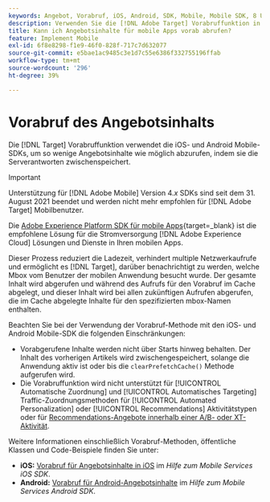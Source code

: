 ```yaml
---
keywords: Angebot, Vorabruf, iOS, Android, SDK, Mobile, Mobile SDK, 8 USD
description: Verwenden Sie die [!DNL Adobe Target] Vorabruffunktion in den iOS- und Android Mobile-SDKs, um so wenig Angebotsinhalte wie möglich abzurufen, indem die Serverantworten im Cache abgelegt werden.
title: Kann ich Angebotsinhalte für mobile Apps vorab abrufen?
feature: Implement Mobile
exl-id: 6f8e8298-f1e9-46f0-828f-717c7d632077
source-git-commit: e5bae1ac9485c3e1d7c55e6386f332755196ffab
workflow-type: tm+mt
source-wordcount: '296'
ht-degree: 39%

---
```


# Vorabruf des Angebotsinhalts

Die [!DNL Target] Vorabruffunktion verwendet die iOS- und Android Mobile-SDKs, um so wenige Angebotsinhalte wie möglich abzurufen, indem sie die Serverantworten zwischenspeichert.

>[!IMPORTANT]
>
>Unterstützung für [!DNL Adobe Mobile] Version 4.*x* SDKs sind seit dem 31. August 2021 beendet und werden nicht mehr empfohlen für [!DNL Adobe Target] Mobilbenutzer.
>
>Die [Adobe Experience Platform SDK für mobile Apps](https://developer.adobe.com/client-sdks/documentation/){target=_blank} ist die empfohlene Lösung für die Stromversorgung [!DNL Adobe Experience Cloud] Lösungen und Dienste in Ihren mobilen Apps.

Dieser Prozess reduziert die Ladezeit, verhindert multiple Netzwerkaufrufe und ermöglicht es [!DNL Target], darüber benachrichtigt zu werden, welche Mbox vom Benutzer der mobilen Anwendung besucht wurde. Der gesamte Inhalt wird abgerufen und während des Aufrufs für den Vorabruf im Cache abgelegt, und dieser Inhalt wird bei allen zukünftigen Aufrufen abgerufen, die im Cache abgelegte Inhalte für den spezifizierten mbox-Namen enthalten.

Beachten Sie bei der Verwendung der Vorabruf-Methode mit den iOS- und Android Mobile-SDK die folgenden Einschränkungen:

* Vorabgerufene Inhalte werden nicht über Starts hinweg behalten. Der Inhalt des vorherigen Artikels wird zwischengespeichert, solange die Anwendung aktiv ist oder bis die `clearPrefetchCache()` Methode aufgerufen wird.
* Die Vorabruffunktion wird nicht unterstützt für [!UICONTROL Automatische Zuordnung] und [!UICONTROL Automatisches Targeting] Traffic-Zuordnungsmethoden für [!UICONTROL Automated Personalization] oder [!UICONTROL Recommendations] Aktivitätstypen oder für [Recommendations-Angebote innerhalb einer A/B- oder XT-Aktivität](https://experienceleague.adobe.com/docs/target/using/recommendations/recommendations-as-an-offer.html).

Weitere Informationen einschließlich Vorabruf-Methoden, öffentliche Klassen und Code-Beispiele finden Sie unter:

* **iOS:**  [Vorabruf für Angebotsinhalte in iOS](https://experienceleague.adobe.com/docs/mobile-services/ios/target-ios/c-mob-target-prefetch-ios.html) im *Hilfe zum Mobile Services iOS SDK*.
* **Android:**  [Vorabruf für Android-Angebotsinhalte](https://experienceleague.adobe.com/docs/mobile-services/android/target-android/c-mob-target-prefetch-android.html) im *Hilfe zum Mobile Services Android SDK*.

